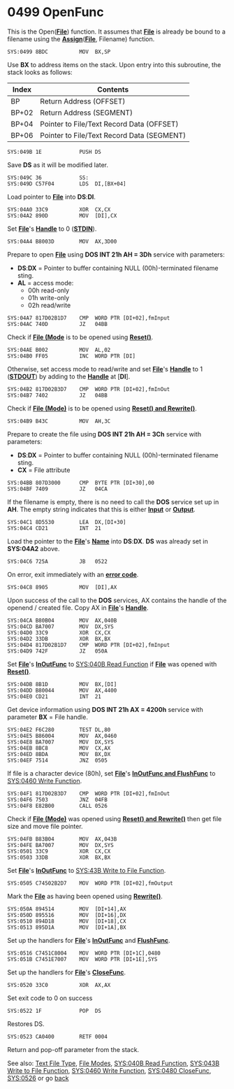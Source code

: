 # 0499 OpenFunc

This is the Open([**File**](TEXT-FILE-TYPE.md)) function. It assumes that **[File](TEXT-FILE-TYPE.md)** is already be bound to a filename using the **[Assign](02E6-ASSIGN-FUNC.md)**(**[File](TEXT-FILE-TYPE.md)**, Filename) function.


```
SYS:0499 8BDC          MOV	BX,SP
```

Use **BX** to address items on the stack. Upon entry into this subroutine, the stack looks as follows:

|Index|Contents                                  |
|-----|------------------------------------------|
|BP   |Return Address (OFFSET)                   |
|BP+02|Return Address (SEGMENT)                  |
|BP+04|Pointer to File/Text Record Data (OFFSET) |
|BP+06|Pointer to File/Text Record Data (SEGMENT)|

```
SYS:049B 1E            PUSH	DS
```

Save **DS** as it will be modified later.

```
SYS:049C 36            SS:
SYS:049D C57F04        LDS	DI,[BX+04]
```

Load pointer to **[File](TEXT-FILE-TYPE.md)** into **DS**:**DI**.

```
SYS:04A0 33C9          XOR	CX,CX
SYS:04A2 890D          MOV	[DI],CX
```

Set **[File](TEXT-FILE-TYPE.md)**'s **[Handle](TEXT-FILE-TYPE.md)** to 0 (**[STDIN](DOS-STANDARD-HANDLES.md)**).

```
SYS:04A4 B8003D        MOV	AX,3D00
```

Prepare to open **[File](TEXT-FILE-TYPE.md)** using **DOS INT 21h AH = 3Dh** service with parameters:
- **DS**:**DX** = Pointer to buffer containing NULL (00h)-terminated filename sting.
- **AL** = access mode:
  - 00h read-only
  - 01h write-only
  - 02h read/write

```
SYS:04A7 817D02B1D7    CMP	WORD PTR [DI+02],fmInput
SYS:04AC 740D          JZ	04BB
```

Check if **[File (Mode](TEXT-FILE-TYPE.md)** is to be opened using **[Reset()](FILE-MODES.md)**.

```
SYS:04AE B002          MOV	AL,02
SYS:04B0 FF05          INC	WORD PTR [DI]
```

Otherwise, set access mode to read/write and set **[File](TEXT-FILE-TYPE.md)**'s **[Handle](TEXT-FILE-TYPE.md)** to 1 (**[STDOUT](DOS-STANDARD-HANDLES.md)**) by adding to the **[Handle](TEXT-FILE-TYPE.md)** at [**DI**].

```
SYS:04B2 817D02B3D7    CMP	WORD PTR [DI+02],fmInOut
SYS:04B7 7402          JZ	04BB
```

Check if **[File (Mode)](TEXT-FILE-TYPE.md)** is to be opened using **[Reset() and Rewrite()](FILE-MODES.md)**.

```
SYS:04B9 B43C          MOV	AH,3C
```

Prepare to create the file using **DOS INT 21h AH = 3Ch** service with parameters:
- **DS**:**DX** = Pointer to buffer containing NULL (00h)-terminated filename sting.
- **CX** = File attribute

```
SYS:04BB 807D3000      CMP	BYTE PTR [DI+30],00
SYS:04BF 7409          JZ	04CA
```

If the filename is empty, there is no need to call the **DOS** service set up in **AH**. The empty string indicates that this is either **[Input](DATA.md)** or **[Output](DATA.md)**.

```
SYS:04C1 8D5530        LEA	DX,[DI+30]
SYS:04C4 CD21          INT	21
```

Load the pointer to the **[File](TEXT-FILE-TYPE.md)**'s **[Name](TEXT-FILE-TYPE.md)** into **DS**:**DX**. **DS** was already set in **SYS:04A2** above.

```
SYS:04C6 725A          JB	0522
```

On error, exit immediately with an **[error code](ERROR-CODES.md)**. 

```
SYS:04C8 8905          MOV	[DI],AX
```

Upon success of the call to the **DOS** services, AX contains the handle of the openend / created file. Copy AX in **[File](TEXT-FILE-TYPE.md)**'s **[Handle](TEXT-FILE-TYPE.md)**.

```
SYS:04CA B80B04        MOV	AX,040B
SYS:04CD BA7007        MOV	DX,SYS
SYS:04D0 33C9          XOR	CX,CX
SYS:04D2 33DB          XOR	BX,BX
SYS:04D4 817D02B1D7    CMP	WORD PTR [DI+02],fmInput
SYS:04D9 742F          JZ	050A
```

Set **[File](TEXT-FILE-TYPE.md)**'s **[InOutFunc](TEXT-FILE-TYPE.md)** to [SYS:040B Read Function](040B-READ-FUNC.md) if **[File](TEXT-FILE-TYPE.md)** was opened with **[Reset()](FILE-MODES.md)**.

```
SYS:04DB 8B1D          MOV	BX,[DI]
SYS:04DD B80044        MOV	AX,4400
SYS:04E0 CD21          INT	21
```

Get device information using **DOS INT 21h AX = 4200h** service with parameter **BX** = File handle.

```
SYS:04E2 F6C280        TEST	DL,80
SYS:04E5 B86004        MOV	AX,0460
SYS:04E8 BA7007        MOV	DX,SYS
SYS:04EB 8BC8          MOV	CX,AX
SYS:04ED 8BDA          MOV	BX,DX
SYS:04EF 7514          JNZ	0505
```

If file is a character device (80h), set **[File](TEXT-FILE-TYPE.md)**'s **[InOutFunc and FlushFunc](TEXT-FILE-TYPE.md)** to [SYS:0460 Write Function](0460-WRITE-FUNC.md).


```
SYS:04F1 817D02B3D7    CMP	WORD PTR [DI+02],fmInOut
SYS:04F6 7503          JNZ	04FB
SYS:04F8 E82B00        CALL	0526
```

Check if **[File (Mode)](TEXT-FILE-TYPE.md)** was opened using **[Reset() and Rewrite()](FILE-MODES.md)** then get file size and move file pointer.

```
SYS:04FB B83B04        MOV	AX,043B
SYS:04FE BA7007        MOV	DX,SYS
SYS:0501 33C9          XOR	CX,CX
SYS:0503 33DB          XOR	BX,BX
```

Set **[File](TEXT-FILE-TYPE.md)**'s **[InOutFunc](TEXT-FILE-TYPE.md)** to [SYS:43B Write to File Function](043B-WRITE-TO-FILE-FUNC.md).

```
SYS:0505 C74502B2D7    MOV	WORD PTR [DI+02],fmOutput
```

Mark the **[File](TEXT-FILE-TYPE.md)** as having been opened using **[Rewrite()](FILE-MODES.md)**.


```
SYS:050A 894514        MOV	[DI+14],AX
SYS:050D 895516        MOV	[DI+16],DX
SYS:0510 894D18        MOV	[DI+18],CX
SYS:0513 895D1A        MOV	[DI+1A],BX
```

Set up the handlers for **[File](TEXT-FILE-TYPE.md)**'s **[InOutFunc](TEXT-FILE-TYPE.md)** and **[FlushFunc](TEXT-FILE-TYPE.md)**.

```
SYS:0516 C7451C8004    MOV	WORD PTR [DI+1C],0480
SYS:051B C7451E7007    MOV	WORD PTR [DI+1E],SYS
```

Set up the handlers for **[File](TEXT-FILE-TYPE.md)**'s **[CloseFunc](TEXT-FILE-TYPE.md)**.

```
SYS:0520 33C0          XOR	AX,AX
```

Set exit code to 0 on success

```
SYS:0522 1F            POP	DS
```

Restores DS.

```
SYS:0523 CA0400        RETF	0004
```

Return and pop-off parameter from the stack.

See also: [Text File Type](TEXT-FILE-TYPE.md), [File Modes](FILE-MODES.md), [SYS:040B Read Function](040B-READ-FUNC.md), [SYS:043B Write to File Function](043B-WRITE-TO-FILE-FUNC.md), [SYS:0460 Write Function](0460-WRITE-FUNC.md), [SYS:0480 CloseFunc](0480-CLOSE-FUNC.md), [SYS:0526](0526-UNKNOWN.md) or go [back](../README.md)